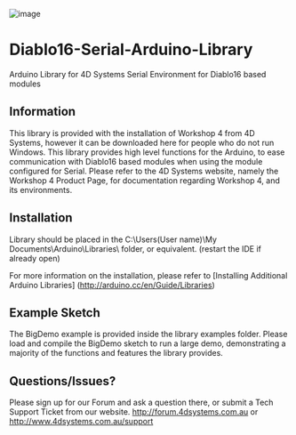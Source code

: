 ![image](http://www.4dsystems.com.au/imagenes/header.png)

Diablo16-Serial-Arduino-Library
=============================

Arduino Library for 4D Systems Serial Environment for Diablo16 based modules

## Information

This library is provided with the installation of Workshop 4 from 4D Systems, however it can be downloaded here for people who do not run Windows.
This library provides high level functions for the Arduino, to ease communication with Diablo16 based modules when using the module configured for Serial.
Please refer to the 4D Systems website, namely the Workshop 4 Product Page, for documentation regarding Workshop 4, and its environments.

## Installation

Library should be placed in the C:\Users\(User name)\My Documents\Arduino\Libraries\ folder, or equivalent. (restart the IDE if already open)

For more information on the installation, please refer to [Installing Additional Arduino Libraries] (http://arduino.cc/en/Guide/Libraries)

## Example Sketch

The BigDemo example is provided inside the library examples folder.
Please load and compile the BigDemo sketch to run a large demo, demonstrating a majority of the functions and features the library provides.

## Questions/Issues?

Please sign up for our Forum and ask a question there, or submit a Tech Support Ticket from our website.
http://forum.4dsystems.com.au or http://www.4dsystems.com.au/support
